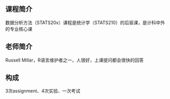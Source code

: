 ## 课程简介
数据分析方法（STATS20x）课程是统计学（STATS210）的后驱课，是计科中外的专业核心课
## 老师简介
Russell Millar，R语言维护者之一，人很好，上课提问都会很快的回答
## 构成
3次assignment、4次实验、一次考试
